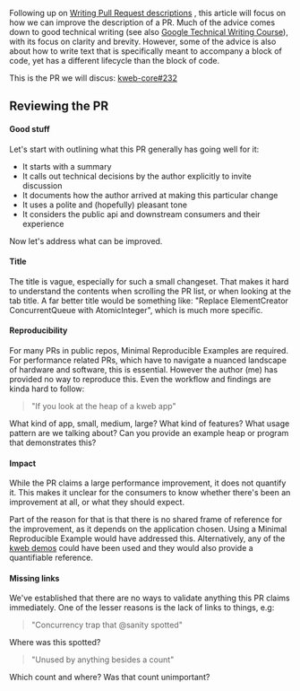 Following up on [Writing Pull Request descriptions](Writing%20Pull%20Request%20descriptions.md) , this article will focus on how we can improve the description of a PR. Much of the advice comes down to good technical writing (see also [Google Technical Writing Course](Google%20Technical%20Writing%20Course.md)), with its focus on clarity and brevity. However, some of the advice is also about how to write text that is specifically meant to accompany a block of code, yet has a different lifecycle than the block of code.

This is the PR we will discus: [kweb-core#232](https://github.com/kwebio/kweb-core/pull/232)

## Reviewing the PR

#### Good stuff

Let's start with outlining what this PR generally has going well for it:
- It starts with a summary
- It calls out technical decisions by the author explicitly to invite discussion
- It documents how the author arrived at making this particular change
- It uses a polite and (hopefully) pleasant tone
- It considers the public api and downstream consumers and their experience

Now let's address what can be improved.

#### Title
The title is vague, especially for such a small changeset. That makes it hard to understand the contents when scrolling the PR list, or when looking at the tab title. A far better title would be something like: "Replace ElementCreator ConcurrentQueue with AtomicInteger", which is much more specific.

#### Reproducibility
For many PRs in public repos, Minimal Reproducible Examples are required. For performance related PRs, which have to navigate a nuanced landscape of hardware and software, this is essential. However the author (me) has provided no way to reproduce this. Even the workflow and findings are kinda hard to follow:

> "If you look at the heap of a kweb app"

What kind of app, small, medium, large? What kind of features? What usage pattern are we talking about? Can you provide an example heap or program that demonstrates this?

#### Impact
While the PR claims a large performance improvement, it does not quantify it. This makes it unclear for the consumers to know whether there's been an improvement at all, or what they should expect. 

Part of the reason for that is that there is no shared frame of reference for the improvement, as it depends on the application chosen. Using a Minimal Reproducible Example would have addressed this. Alternatively, any of the [kweb demos](https://github.com/kwebio/kweb-demos) could have been used and they would also provide a quantifiable reference.

#### Missing links
We've established that there are no ways to validate anything this PR claims immediately. One of the lesser reasons is the lack of links to things, e.g:

> "Concurrency trap that @sanity spotted"

Where was this spotted?

> "Unused by anything besides a count"

Which count and where? Was that count unimportant?
